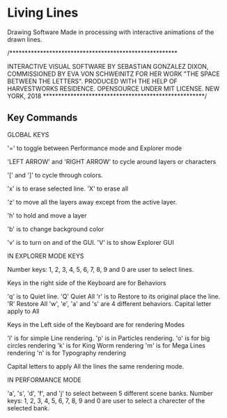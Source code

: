 # Living Lines
Drawing Software Made in processing with interactive animations of the drawn lines.

/*******************************************************

INTERACTIVE VISUAL SOFTWARE BY SEBASTIAN GONZALEZ DIXON,
COMMISSIONED BY EVA VON SCHWEINITZ
FOR HER WORK "THE SPACE BETWEEN THE LETTERS".
PRODUCED WITH THE HELP OF HARVESTWORKS RESIDENCE.
OPENSOURCE UNDER MIT LICENSE.
NEW YORK, 2018
*****************************************************/

Key Commands
------------

GLOBAL KEYS


'=' to toggle between Performance mode and Explorer mode

'LEFT ARROW' and 'RIGHT ARROW' to cycle around layers or characters

'[' and ']' to cycle through colors.

'x' is to erase selected line.
'X' to erase all

'z' to move all the layers away except from the active layer.

'h' to hold and move a layer

'b' is to change background color

'v' is to turn on and of the GUI.
'V' is to show Explorer GUI


IN EXPLORER MODE KEYS

Number keys: 1, 2, 3, 4, 5, 6, 7, 8, 9 and 0 are user to select lines.

Keys in the right side of the Keyboard are for Behaviors

'q' is to Quiet line. 'Q' Quiet All
'r' is to Restore to its original place the line. 'R' Restore All
'w', 'e', 'a' and 's' are 4 different behaviors. Capital letter apply to All

Keys in the Left side of the Keyboard are for rendering Modes

'l' is for simple Line rendering.
'p' is in Particles rendering.
'o' is for big circles rendering
'k' is for King Worm rendering
'm' is for Mega Lines rendering
'n' is for Typography rendering

Capital letters to apply All the lines the same rendering mode.


IN PERFORMANCE MODE

'a', 's', 'd', 'f', and 'j' to select between 5 different scene banks.
Number keys: 1, 2, 3, 4, 5, 6, 7, 8, 9 and 0 are user to select a charecter of the selected bank.





